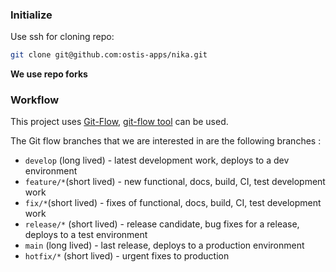 ### Initialize
Use ssh for cloning repo:
```sh
git clone git@github.com:ostis-apps/nika.git
```
**We use repo forks**

### Workflow
This project uses [Git-Flow](https://www.gitkraken.com/learn/git/git-flow), 
[git-flow tool](https://github.com/nvie/gitflow) can be used.

The Git flow branches that we are interested in are the following branches :

* `develop` (long lived) - latest development work, deploys to a dev environment
* `feature/*`(short lived) - new functional, docs, build, CI, test development work 
* `fix/*`(short lived) - fixes of functional, docs, build, CI, test development work 
* `release/*` (short lived) - release candidate, bug fixes for a release, deploys to a test environment
* `main` (long lived) - last release, deploys to a production environment
* `hotfix/*` (short lived) - urgent fixes to production
